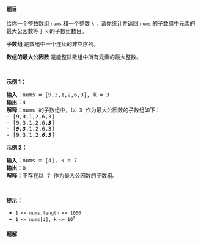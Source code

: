 #### 题目
<p>给你一个整数数组&nbsp;<code>nums</code>&nbsp;和一个整数&nbsp;<code>k</code> ，请你统计并返回 <code>nums</code>&nbsp;的子数组中元素的最大公因数等于 <code>k</code>&nbsp;的子数组数目。</p>

<p><strong>子数组</strong> 是数组中一个连续的非空序列。</p>

<p><strong>数组的最大公因数</strong>&nbsp;是能整除数组中所有元素的最大整数。</p>

<p>&nbsp;</p>

<p><b>示例 1：</b></p>

<pre><b>输入：</b>nums = [9,3,1,2,6,3], k = 3
<b>输出：</b>4
<b>解释：</b>nums 的子数组中，以 3 作为最大公因数的子数组如下：
- [9,<strong><em>3</em></strong>,1,2,6,3]
- [9,3,1,2,6,<em><strong>3</strong></em>]
- [<strong><em>9,3</em></strong>,1,2,6,3]
- [9,3,1,2,<em><strong>6,3</strong></em>]
</pre>

<p><b>示例 2：</b></p>

<pre><b>输入：</b>nums = [4], k = 7
<b>输出：</b>0
<b>解释：</b>不存在以 7 作为最大公因数的子数组。
</pre>

<p>&nbsp;</p>

<p><b>提示：</b></p>

<ul>
	<li><code>1 &lt;= nums.length &lt;= 1000</code></li>
	<li><code>1 &lt;= nums[i], k &lt;= 10<sup>9</sup></code></li>
</ul>


 #### 题解